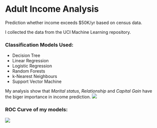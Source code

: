 # Adult Income Analysis
Prediction whether income exceeds $50K/yr based on census data. 

I collected the data from the UCI Machine Learning repository.

### Classification Models Used:

* Decision Tree
* Linear Regression
* Logistic Regression
* Random Forests
* k-Nearest Neighbours
* Support Vector Machine

My analysis show that *Marital status*, *Relationship* and *Capital Gain* have the biger importance in income prediction.
![](https://github.com/axrozwadowska/Adult_Income_Analysis/blob/master/images/wordcloud.png)

### ROC Curve of my models: 
![](https://github.com/axrozwadowska/Adult_Income_Analysis/blob/master/images/ROC.png)
